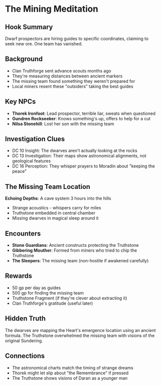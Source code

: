 # The Mining Meditation

## Hook Summary
Dwarf prospectors are hiring guides to specific coordinates, claiming to seek new ore. One team has vanished.

## Background
- Clan Truthforge sent advance scouts months ago
- They're measuring distances between ancient markers
- The missing team found something they weren't prepared for
- Local miners resent these "outsiders" taking the best guides

## Key NPCs
- **Thorek Ironfoot**: Lead prospector, terrible liar, sweats when questioned
- **Gundren Rockseeker**: Knows something's up, offers to help for a cut
- **Nilsa Stonehill**: Lost her son with the missing team

## Investigation Clues
- DC 10 Insight: The dwarves aren't actually looking at the rocks
- DC 13 Investigation: Their maps show astronomical alignments, not geological features
- DC 16 Perception: They whisper prayers to Moradin about "keeping the peace"

## The Missing Team Location
**Echoing Depths**: A cave system 3 hours into the hills
- Strange acoustics - whispers carry for miles
- Truthstone embedded in central chamber
- Missing dwarves in magical sleep around it

## Encounters
- **Stone Guardians**: Ancient constructs protecting the Truthstone
- **Gibbering Mouther**: Formed from miners who tried to chip the Truthstone
- **The Sleepers**: The missing team (non-hostile if awakened carefully)

## Rewards
- 50 gp per day as guides
- 500 gp for finding the missing team
- Truthstone Fragment (if they're clever about extracting it)
- Clan Truthforge's gratitude (useful later)

## Hidden Truth
The dwarves are mapping the Heart's emergence location using an ancient formula. The Truthstone overwhelmed the missing team with visions of the original Sundering.

## Connections
- The astronomical charts match the timing of strange dreams
- Thorek might let slip about "the Remembrance" if pressed
- The Truthstone shows visions of Daran as a younger man